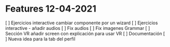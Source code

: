 # Features 12-04-2021

[ ] Ejercicios interactive cambiar componente por un wizard
[ ] Ejercicios interactive - añadir audios
[ ] Fix audios
[ ] Fix imagenes Grammar
[ ] Sección VR añadir screen con explicación para usar VR
[ ] Documentación
[ ] Nueva idea para la tab del perfil
